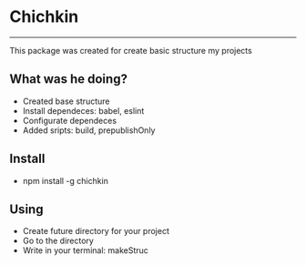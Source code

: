 # Chichkin

***

This package was created for create basic structure my projects

## What was he doing?
* Created base structure
* Install dependeces: babel, eslint
* Configurate dependeces
* Added sripts: build, prepublishOnly

## Install
* npm install -g chichkin

## Using
* Create future directory for your project
* Go to the directory
* Write in your terminal: makeStruc 